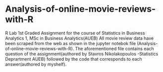 # Analysis-of-online-movie-reviews-with-R
R Lab 1st Graded Assignment for the course of Statistics in Business Analytics 1, MSc in Business Analytics(AUEB)
All movie review data have been scraped from the web as shown in the jupyter notebok file (Analysis-of-online-movie-reviews-with-R).
The aforementioned file contains each question of the assignment(authored by Stavros Nikolakopoulos -Statistics Deprartment AUEB) followed by the code that corresponds to each answer(authored by myshelf).
